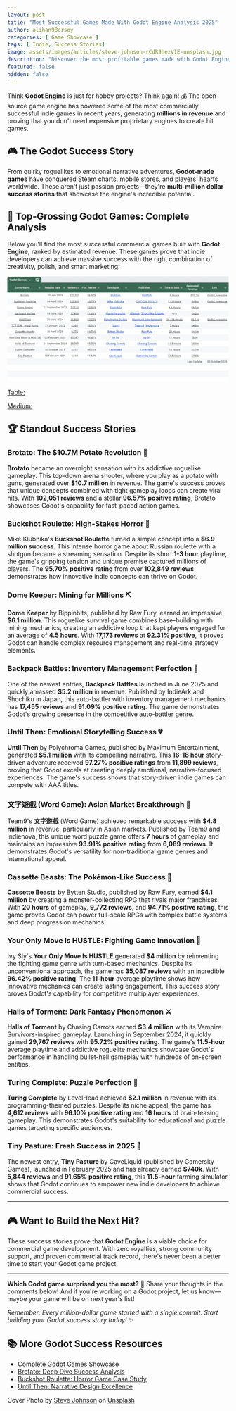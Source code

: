 ```yaml
---
layout: post
title: "Most Successful Games Made With Godot Engine Analysis 2025"
author: alihan98ersoy
categories: [ Game Showcase ]
tags: [ Indie, Success Stories]
image: assets/images/articles/steve-johnson-rCdR9hezVIE-unsplash.jpg
description: "Discover the most profitable games made with Godot Engine."
featured: false
hidden: false
---
```


Think **Godot Engine** is just for hobby projects? Think again! 💰 The open-source game engine has powered some of the most commercially successful indie games in recent years, generating **millions in revenue** and proving that you don't need expensive proprietary engines to create hit games.

## 🎮 **The Godot Success Story**

From quirky roguelikes to emotional narrative adventures, **Godot-made games** have conquered Steam charts, mobile stores, and players' hearts worldwide. These aren't just passion projects—they're **multi-million dollar success stories** that showcase the engine's incredible potential.

## 💎 **Top-Grossing Godot Games: Complete Analysis**

Below you'll find the most successful commercial games built with **Godot Engine**, ranked by estimated revenue. These games prove that indie developers can achieve massive success with the right combination of creativity, polish, and smart marketing.

![tableImage](https://raw.githubusercontent.com/godotawesome/godotawesome.github.io/refs/heads/main/assets/images/articles/godot-games-table-image.png)

[Table:](https://docs.google.com/spreadsheets/d/1VZ_h91m8FuJxSVeJKQ6N8t1LCOcoRwnyPKqa3R-k7DQ/edit?usp=sharing) 

[Medium:](https://medium.com/@alihan98ersoy/most-successful-games-made-with-godot-engine-revenue-sales-analysis-2025-9b69af569585?source=godotawesome) 

## 🏆 **Standout Success Stories**

### **Brotato: The $10.7M Potato Revolution** 🥔

**Brotato** became an overnight sensation with its addictive roguelike gameplay. This top-down arena shooter, where you play as a potato with guns, generated over **$10.7 million** in revenue. The game's success proves that unique concepts combined with tight gameplay loops can create viral hits. With **102,051 reviews** and a stellar **96.57% positive rating**, Brotato showcases Godot's capability for fast-paced action games.

### **Buckshot Roulette: High-Stakes Horror** 🎲

Mike Klubnika's **Buckshot Roulette** turned a simple concept into a **$6.9 million success**. This intense horror game about Russian roulette with a shotgun became a streaming sensation. Despite its short **1-3 hour** playtime, the game's gripping tension and unique premise captured millions of players. The **95.70% positive rating** from over **102,849 reviews** demonstrates how innovative indie concepts can thrive on Godot.

### **Dome Keeper: Mining for Millions** ⛏️

**Dome Keeper** by Bippinbits, published by Raw Fury, earned an impressive **$6.1 million**. This roguelike survival game combines base-building with mining mechanics, creating an addictive loop that kept players engaged for an average of **4.5 hours**. With **17,173 reviews** at **92.31% positive**, it proves Godot can handle complex resource management and real-time strategy elements.

### **Backpack Battles: Inventory Management Perfection** 🎒

One of the newest entries, **Backpack Battles** launched in June 2025 and quickly amassed **$5.2 million** in revenue. Published by IndieArk and Shochiku in Japan, this auto-battler with inventory management mechanics has **17,455 reviews** and **91.09% positive rating**. The game demonstrates Godot's growing presence in the competitive auto-battler genre.

### **Until Then: Emotional Storytelling Success** 💔

**Until Then** by Polychroma Games, published by Maximum Entertainment, generated **$5.1 million** with its compelling narrative. This **16-18 hour** story-driven adventure received **97.27% positive ratings** from **11,899 reviews**, proving that Godot excels at creating deeply emotional, narrative-focused experiences. The game's success shows that story-driven indie games can compete with AAA titles.

### **文字遊戲 (Word Game): Asian Market Breakthrough** 📝

Team9's **文字遊戲** (Word Game) achieved remarkable success with **$4.8 million** in revenue, particularly in Asian markets. Published by Team9 and indienova, this unique word puzzle game offers **7 hours** of gameplay and maintains an impressive **93.91% positive rating** from **6,089 reviews**. It demonstrates Godot's versatility for non-traditional game genres and international appeal.

### **Cassette Beasts: The Pokémon-Like Success** 🎵

**Cassette Beasts** by Bytten Studio, published by Raw Fury, earned **$4.1 million** by creating a monster-collecting RPG that rivals major franchises. With **20 hours** of gameplay, **9,772 reviews**, and **94.71% positive rating**, this game proves Godot can power full-scale RPGs with complex battle systems and deep progression mechanics.

### **Your Only Move Is HUSTLE: Fighting Game Innovation** 🥊

Ivy Sly's **Your Only Move Is HUSTLE** generated **$4 million** by reinventing the fighting game genre with turn-based mechanics. Despite its unconventional approach, the game has **35,087 reviews** with an incredible **96.42% positive rating**. The **11-hour** average playtime shows how innovative mechanics can create lasting engagement. This success story proves Godot's capability for competitive multiplayer experiences.

### **Halls of Torment: Dark Fantasy Phenomenon** ⚔️

**Halls of Torment** by Chasing Carrots earned **$3.4 million** with its Vampire Survivors-inspired gameplay. Launching in September 2024, it quickly gained **29,767 reviews** with **95.72% positive rating**. The game's **11.5-hour** average playtime and addictive roguelite mechanics showcase Godot's performance in handling bullet-hell gameplay with hundreds of on-screen entities.

### **Turing Complete: Puzzle Perfection** 🧩

**Turing Complete** by LevelHead achieved **$2.1 million** in revenue with its programming-themed puzzles. Despite its niche appeal, the game has **4,612 reviews** with **96.10% positive rating** and **16 hours** of brain-teasing gameplay. This demonstrates Godot's suitability for educational and puzzle games targeting specific audiences.

### **Tiny Pasture: Fresh Success in 2025** 🌾

The newest entry, **Tiny Pasture** by CaveLiquid (published by Gamersky Games), launched in February 2025 and has already earned **$740k**. With **5,844 reviews** and **91.65% positive rating**, this **11.5-hour** farming simulator shows that Godot continues to empower new indie developers to achieve commercial success.



------



## 🎮 **Want to Build the Next Hit?**

These success stories prove that **Godot Engine** is a viable choice for commercial game development. With zero royalties, strong community support, and proven commercial track record, there's never been a better time to start your Godot game project.

---

**Which Godot game surprised you the most?** 🤔 Share your thoughts in the comments below! And if you're working on a Godot project, let us know—maybe your game will be on next year's list!

*Remember: Every million-dollar game started with a single commit. Start building your Godot success story today!* ✨

## 📚 **More Godot Success Resources**

- <a href="https://godotawesome.com/games-made-with-godot-showcase/" target="_blank">Complete Godot Games Showcase</a>
- <a href="https://godotawesome.com/brotato-godot-success-story/" target="_blank">Brotato: Deep Dive Success Analysis</a>
- <a href="https://godotawesome.com/buckshot-roulette/" target="_blank">Buckshot Roulette: Horror Game Case Study</a>
- <a href="https://godotawesome.com/until-then/" target="_blank">Until Then: Narrative Design Excellence</a>

Cover Photo by [Steve Johnson](https://unsplash.com/@steve_j?utm_content=creditCopyText&utm_medium=referral&utm_source=unsplash) on [Unsplash](https://unsplash.com/photos/a-computer-generated-image-of-a-cube-with-letters-rCdR9hezVIE?utm_content=creditCopyText&utm_medium=referral&utm_source=unsplash)      
